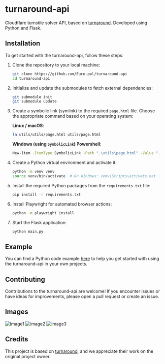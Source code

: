 # turnaround-api

Cloudflare turnstile solver API, based on [turnaround](https://github.com/Body-Alhoha/turnaround). Developed using Python and Flask.

## Installation

To get started with the turnaround-api, follow these steps:

1. Clone the repository to your local machine:

    ```bash
    git clone https://github.com/Euro-pol/turnaround-api
    cd turnaround-api
    ```

2. Initialize and update the submodules to fetch external dependencies:

    ```bash
    git submodule init
    git submodule update
    ```

3. Create a symbolic link (symlink) to the required `page.html` file. Choose the appropriate command based on your operating system:

    **Linux / macOS**:

    ```bash
    ln utils/utils/page.html utils/page.html
    ```

    **Windows (using `SymbolicLink`) Powershell**:

    ```bash
    New-Item -ItemType SymbolicLink -Path ".\utils\page.html" -Value ".\utils\utils\page.html"
    ```

4. Create a Python virtual environment and activate it:

    ```bash
    python -m venv venv
    source venv/bin/activate  # On Windows: venv\Scripts\activate.bat
    ```

5. Install the required Python packages from the `requirements.txt` file:

    ```bash
    pip install -r requirements.txt
    ```

6. Install Playwright for automated browser actions:

    ```bash
    python -m playwright install
    ```

7. Start the Flask application:

    ```bash
    python main.py
    ```

## Example

You can find a Python code example [here](https://github.com/Euro-pol/turnaround-api/blob/main/example.py) to help you get started with using the turnaround-api in your own projects.

## Contributing

Contributions to the turnaround-api are welcome! If you encounter issues or have ideas for improvements, please open a pull request or create an issue.

## Images

![image1](./images/image1.png)
![image2](./images/image2.png)
![image3](./images/image3.png)

## Credits

This project is based on [turnaround](https://github.com/Body-Alhoha/turnaround/), and we appreciate their work on the original project owner.

